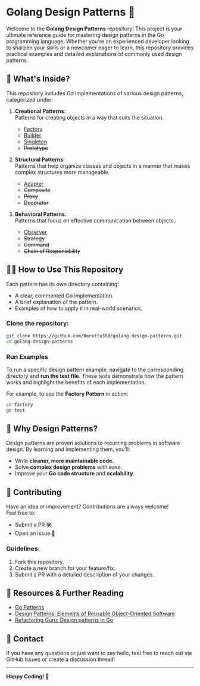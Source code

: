 # Golang Design Patterns 🚀

Welcome to the **Golang Design Patterns** repository! This project is your ultimate reference guide for mastering design patterns in the Go programming language. Whether you're an experienced developer looking to sharpen your skills or a newcomer eager to learn, this repository provides practical examples and detailed explanations of commonly used design patterns.

## 🌟 What's Inside?

This repository includes Go implementations of various design patterns, categorized under:

1. **Creational Patterns**:  
   Patterns for creating objects in a way that suits the situation.
   - [Factory](https://github.com/Beretta350/golang-design-patterns/tree/main/factory)
   - [Builder](https://github.com/Beretta350/golang-design-patterns/tree/main/builder)
   - [Singleton](https://github.com/Beretta350/golang-design-patterns/tree/main/singleton)
   - ~~Prototype~~

2. **Structural Patterns**:  
   Patterns that help organize classes and objects in a manner that makes complex structures more manageable.
   - [Adapter](https://github.com/Beretta350/golang-design-patterns/tree/main/adapter)
   - ~~Composite~~
   - ~~Proxy~~
   - ~~Decorator~~

3. **Behavioral Patterns**:  
   Patterns that focus on effective communication between objects.
   - [Observer](https://github.com/Beretta350/golang-design-patterns/tree/main/observer)
   - ~~Strategy~~
   - ~~Command~~
   - ~~Chain of Responsibility~~

## 🧑‍💻 How to Use This Repository

Each pattern has its own directory containing:
- A clear, commented Go implementation.
- A brief explanation of the pattern.
- Examples of how to apply it in real-world scenarios.

### Clone the repository:

```bash
git clone https://github.com/Beretta350/golang-design-patterns.git
cd golang-design-patterns
```

### Run Examples

To run a specific design pattern example, navigate to the corresponding directory and **run the test file**. These tests demonstrate how the pattern works and highlight the benefits of each implementation.

For example, to see the **Factory Pattern** in action:

```bash
cd factory
go test
```

## 🚀 Why Design Patterns?

Design patterns are proven solutions to recurring problems in software design. By learning and implementing them, you’ll:
- Write **cleaner, more maintainable code**.
- Solve **complex design problems** with ease.
- Improve your **Go code structure** and **scalability**.

## 🤝 Contributing

Have an idea or improvement? Contributions are always welcome!  
Feel free to:
- Submit a PR 🛠️
- Open an issue 🐞

### Guidelines:
1. Fork this repository.
2. Create a new branch for your feature/fix.
3. Submit a PR with a detailed description of your changes.

## 📖 Resources & Further Reading

- [Go Patterns](https://golang.org/doc/effective_go)
- [Design Patterns: Elements of Reusable Object-Oriented Software](https://en.wikipedia.org/wiki/Design_Patterns)
- [Refactoring Guru: Design patterns in Go](https://refactoring.guru/design-patterns/go)

## 💬 Contact

If you have any questions or just want to say hello, feel free to reach out via GitHub Issues or create a discussion thread!

---

**Happy Coding!** 🎉